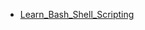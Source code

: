 - [Learn_Bash_Shell_Scripting](https://github.com/naveenkumar0306/bash_shell_scripting/blob/main/bash.md)
